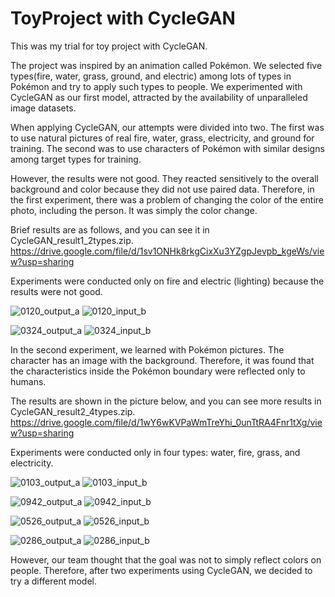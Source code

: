 # ToyProject with CycleGAN

This was my trial for toy project with CycleGAN.

The project was inspired by an animation called Pokémon. We selected five types(fire, water, grass, ground, and electric) among lots of types in Pokémon and try to apply such types to people.
We experimented with CycleGAN as our first model, attracted by the availability of unparalleled image datasets.

When applying CycleGAN, our attempts were divided into two. The first was to use natural pictures of real fire, water, grass, electricity, and ground for training. 
The second was to use characters of Pokémon with similar designs among target types for training.

However, the results were not good. They reacted sensitively to the overall background and color because they did not use paired data.
Therefore, in the first experiment, there was a problem of changing the color of the entire photo, including the person. It was simply the color change.

Brief results are as follows, and you can see it in CycleGAN_result1_2types.zip. 
https://drive.google.com/file/d/1sv1ONHk8rkgCixXu3YZgpJevpb_kgeWs/view?usp=sharing

Experiments were conducted only on fire and electric (lighting) because the results were not good.

![0120_output_a](https://github.com/user-attachments/assets/010759ec-8dc3-466c-8be7-83e3ae356064)
![0120_input_b](https://github.com/user-attachments/assets/59bb3193-899f-41b4-9ff9-e42ea3e467d2)

![0324_output_a](https://github.com/user-attachments/assets/454fc64a-9990-42f4-934a-da3f11fb3159)
![0324_input_b](https://github.com/user-attachments/assets/fb4c82c3-aa32-4581-a233-475bebd8d49f)

In the second experiment, we learned with Pokémon pictures. The character has an image with the background.
Therefore, it was found that the characteristics inside the Pokémon boundary were reflected only to humans.

The results are shown in the picture below, and you can see more results in CycleGAN_result2_4types.zip.
https://drive.google.com/file/d/1wY6wKVPaWmTreYhi_0unTtRA4Fnr1tXg/view?usp=sharing

Experiments were conducted only in four types: water, fire, grass, and electricity.

![0103_output_a](https://github.com/user-attachments/assets/bed416fa-9a69-4dfa-bfeb-b2b4955d78e0)
![0103_input_b](https://github.com/user-attachments/assets/f4355541-6a75-4e70-a791-66fbc149a4d7)

![0942_output_a](https://github.com/user-attachments/assets/dc7424d4-f498-431d-9b8e-5c42534a40bc)
![0942_input_b](https://github.com/user-attachments/assets/fa1a7acd-f2d9-4d3a-a511-99f7cc298142)

![0526_output_a](https://github.com/user-attachments/assets/920f4e6f-45bd-475b-841b-d37dbb84f808)
![0526_input_b](https://github.com/user-attachments/assets/5313ec68-ff30-48d7-a62b-fa0b85c8f8af)

![0286_output_a](https://github.com/user-attachments/assets/46a7914a-4006-4795-a4b8-862c71eebadf)
![0286_input_b](https://github.com/user-attachments/assets/870bd1c5-5372-4dc6-8cd3-841130d34c41)


However, our team thought that the goal was not to simply reflect colors on people. Therefore, after two experiments using CycleGAN, we decided to try a different model.


